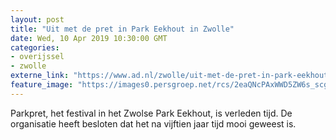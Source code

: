 ```yaml
---
layout: post
title: "Uit met de pret in Park Eekhout in Zwolle"
date: Wed, 10 Apr 2019 10:30:00 GMT
categories: 
- overijssel 
- zwolle 
externe_link: "https://www.ad.nl/zwolle/uit-met-de-pret-in-park-eekhout-in-zwolle~ad2132bc/"
feature_image: "https://images0.persgroep.net/rcs/2eaQNcPAxWWD5ZW6s_scgjw_2ms/diocontent/102101304/_fitwidth/400/?appId=21791a8992982cd8da851550a453bd7f&quality=0.7"
---
```


Parkpret, het festival in het Zwolse Park Eekhout, is verleden tijd. De organisatie heeft besloten dat het na vijftien jaar tijd mooi geweest is.
